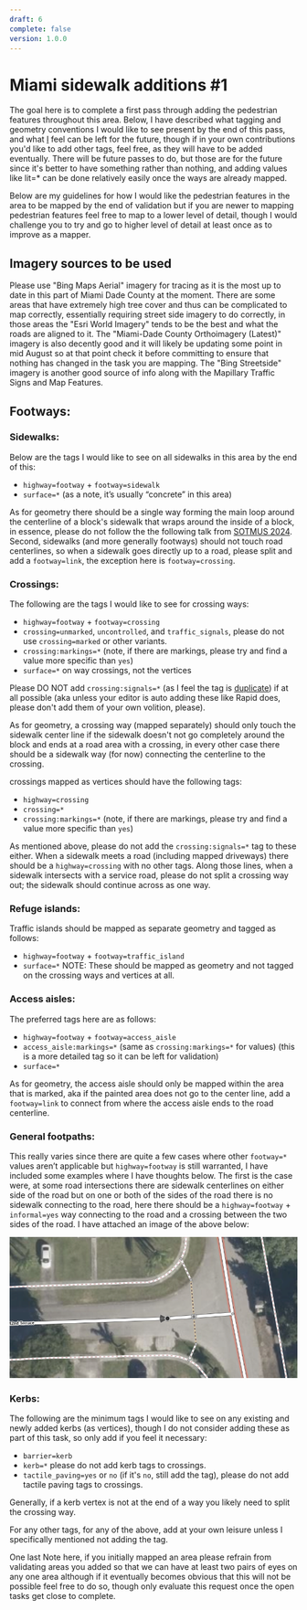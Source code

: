 ```yaml
---
draft: 6
complete: false
version: 1.0.0
---
```


# Miami sidewalk additions #1

The goal here is to complete a first pass through adding the pedestrian features throughout this area. Below, I have described what tagging and geometry conventions I would like to see present by the end of this pass, and what [I](https://www.openstreetmap.org/user/Udarian) feel can be left for the future, though if in your own contributions you'd like to add other tags, feel free, as they will have to be added eventually. There will be future passes to do, but those are for the future since it's better to have something rather than nothing, and adding values like lit=* can be done relatively easily once the ways are already mapped.

Below are my guidelines for how I would like the pedestrian features in the area to be mapped by the end of validation but if you are newer to mapping pedestrian features feel free to map to a lower level of detail, though I would challenge you to try and go to higher level of detail at least once as to improve as a mapper.

## Imagery sources to be used

Please use "Bing Maps Aerial" imagery for tracing as it is the most up to date in this part of Miami Dade County at the moment. There are some areas that have extremely high tree cover and thus can be complicated to map correctly, essentially requiring street side imagery to do correctly, in those areas the "Esri World Imagery" tends to be the best and what the roads are aligned to it. The "Miami-Dade County Orthoimagery (Latest)" imagery is also decently good and it will likely be updating some point in mid August so at that point check it before committing to ensure that nothing has changed in the task you are mapping. The "Bing Streetside" imagery is another good source of info along with the Mapillary Traffic Signs and Map Features.

## Footways:

### Sidewalks:

Below are the tags I would like to see on all sidewalks in this area by the end of this:

 - `highway=footway` + `footway=sidewalk`
 - `surface=*` (as a note, it’s usually “concrete” in this area) 

As for geometry there should be a single way forming the main loop around the centerline of a block's sidewalk that wraps around the inside of a block, in essence, please do not follow the the following talk from [SOTMUS 2024](https://openstreetmap.us/events/state-of-the-map-us/2024/standardizing-osm-pedestrian-networks/). Second, sidewalks (and more generally footways) should not touch road centerlines, so when a sidewalk goes directly up to a road, please split and add a `footway=link`, the exception here is `footway=crossing`.

### Crossings:

The following are the tags I would like to see for crossing ways:

 - `highway=footway` + `footway=crossing` 
 - `crossing=unmarked`, `uncontrolled`, and `traffic_signals`, please do not use `crossing=marked` or other variants.
 - `crossing:markings=*` (note, if there are markings, please try and find a value more specific than `yes`)
 - `surface=*` on way crossings, not the vertices

Please DO NOT add `crossing:signals=*` (as I feel the tag is [duplicate](https://hackmd.io/@Udarian/BJLgxU1HJg)) if at all possible (aka unless your editor is auto adding these like Rapid does, please don't add them of your own volition, please).

As for geometry, a crossing way (mapped separately) should only touch the sidewalk center line if the sidewalk doesn't not go completely around the block and ends at a road area with a crossing, in every other case there should be a sidewalk way (for now) connecting the centerline to the crossing.

crossings mapped as vertices should have the following tags:

 - `highway=crossing`
 - `crossing=*`
 - `crossing:markings=*` (note, if there are markings, please try and find a value more specific than `yes`)

As mentioned above, please do not add the `crossing:signals=*` tag to these either. When a sidewalk meets a road (including mapped driveways) there should be a `highway=crossing` with no other tags. Along those lines, when a sidewalk intersects with a service road, please do not split a crossing way out; the sidewalk should continue across as one way.

### Refuge islands:

Traffic islands should be mapped as separate geometry and tagged as follows:

 - `highway=footway` + `footway=traffic_island`
 - `surface=*`
NOTE: These should be mapped as geometry and not tagged on the crossing ways and vertices at all.

### Access aisles:

The preferred tags here are as follows:

 - `highway=footway` + `footway=access_aisle`
 - `access_aisle:markings=*` (same as `crossing:markings=*` for values) (this is a more detailed tag so it can be left for validation)
 - `surface=*`

As for geometry, the access aisle should only be mapped within the area that is marked, aka if the painted area does not go to the center line, add a `footway=link` to connect from where the access aisle ends to the road centerline.

### General footpaths:

This really varies since there are quite a few cases where other `footway=*` values aren’t applicable but `highway=footway` is still warranted, I have included some examples where I have thoughts below. The first is the case were, at some road intersections there are sidewalk centerlines on either side of the road but on one or both of the sides of the road there is no sidewalk connecting to the road, here there should be a `highway=footway` + `informal=yes` way connecting to the road and a crossing between the two sides of the road. I have attached an image of the above below:

![iD screen shot of what todo](/tasking%20manager/pedestrian%20feature%20addition%201/informal%20footway%20how%20to.png)

### Kerbs:

The following are the minimum tags I would like to see on any existing and newly added kerbs (as vertices), though I do not consider adding these as part of this task, so only add if you feel it necessary:

 - `barrier=kerb`
 - `kerb=*` please do not add kerb tags to crossings.
 - `tactile_paving=yes` or `no` (if it's `no`, still add the tag), please do not add tactile paving tags to crossings.

Generally, if a kerb vertex is not at the end of a way you likely need to split the crossing way. 

For any other tags, for any of the above, add at your own leisure unless I specifically mentioned not adding the tag.

One last Note here, if you initially mapped an area please refrain from validating areas you added so that we can have at least two pairs of eyes on any one area although if it eventually becomes obvious that this will not be possible feel free to do so, though only evaluate this request once the open tasks get close to complete. 

